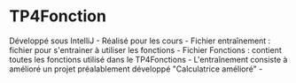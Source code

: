 # TP4Fonction
Développé sous IntelliJ - Réalisé pour les cours - 
Fichier entraînement : fichier pour s'entrainer à utiliser les fonctions - 
Fichier Fonctions : contient toutes les fonctions utilisé dans le TP4Fonctions -
L'entraînement consiste à amélioré un projet préalablement développé "Calculatrice amélioré" -
